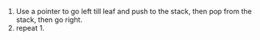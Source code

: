 1. Use a pointer to go left till leaf and push to the stack, then pop from the stack, then go right.
2. repeat 1.